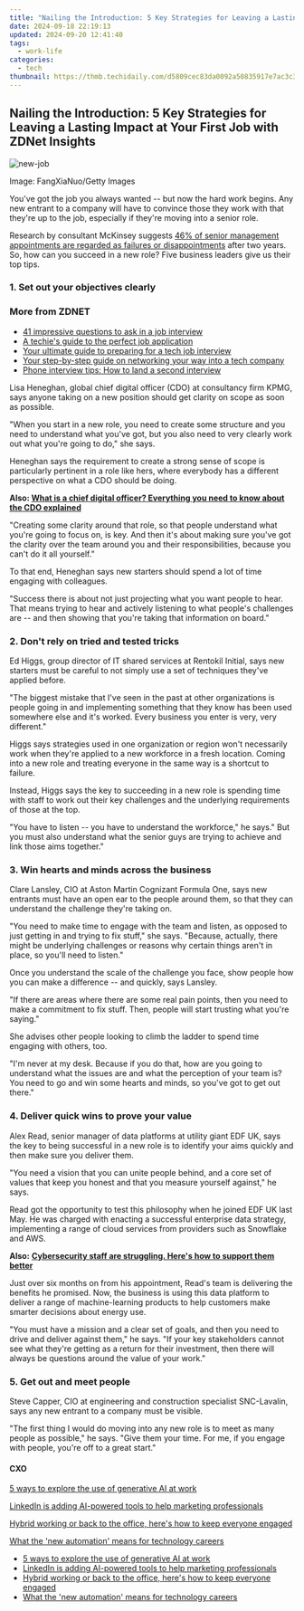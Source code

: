```yaml
---
title: "Nailing the Introduction: 5 Key Strategies for Leaving a Lasting Impact at Your First Job with ZDNet Insights"
date: 2024-09-18 22:19:13
updated: 2024-09-20 12:41:40
tags:
  - work-life
categories:
  - tech
thumbnail: https://thmb.techidaily.com/d5809cec83da0092a50835917e7ac3c3a1061e52f8ccc6c9a1b115c4c6f0d9e6.jpg
---
```


## Nailing the Introduction: 5 Key Strategies for Leaving a Lasting Impact at Your First Job with ZDNet Insights

![new-job](https://www.zdnet.com/a/img/resize/2405597e6283cdf8bc6e526ca1884e826645485c/2023/02/08/5e7b8a9a-6979-4f03-93a9-1939735a5c81/new-job.jpg?auto=webp&width=1280)

Image: FangXiaNuo/Getty Images

You've got the job you always wanted -- but now the hard work begins. Any new entrant to a company will have to convince those they work with that they're up to the job, especially if they're moving into a senior role. 

Research by consultant McKinsey suggests [46% of senior management appointments are regarded as failures or disappointments](https://www.mckinsey.com/capabilities/people-and-organizational-performance/our-insights/successfully-transitioning-to-new-leadership-roles) after two years. So, how can you succeed in a new role? Five business leaders give us their top tips.

### 1\. Set out your objectives clearly

### More from **ZDNET**

* [41 impressive questions to ask in a job interview](https://www.zdnet.com/article/questions-to-ask-in-an-interview/)
* [A techie's guide to the perfect job application](https://www.zdnet.com/article/tech-job-application-guide/)
* [Your ultimate guide to preparing for a tech job interview](https://www.zdnet.com/article/tech-job-interview-tips/)
* [Your step-by-step guide on networking your way into a tech company](https://www.zdnet.com/article/tech-company-networking-tips/)
* [Phone interview tips: How to land a second interview](https://www.zdnet.com/article/interview-tips-recent-grads/)

Lisa Heneghan, global chief digital officer (CDO) at consultancy firm KPMG, says anyone taking on a new position should get clarity on scope as soon as possible.

"When you start in a new role, you need to create some structure and you need to understand what you've got, but you also need to very clearly work out what you're going to do," she says.

Heneghan says the requirement to create a strong sense of scope is particularly pertinent in a role like hers, where everybody has a different perspective on what a CDO should be doing. 

**Also: [What is a chief digital officer? Everything you need to know about the CDO explained](https://www.zdnet.com/article/what-is-a-chief-digital-officer-everything-you-need-to-know-about-the-cdo/)**

"Creating some clarity around that role, so that people understand what you're going to focus on, is key. And then it's about making sure you've got the clarity over the team around you and their responsibilities, because you can't do it all yourself."

To that end, Heneghan says new starters should spend a lot of time engaging with colleagues.

"Success there is about not just projecting what you want people to hear. That means trying to hear and actively listening to what people's challenges are -- and then showing that you're taking that information on board." 

### 2\. Don't rely on tried and tested tricks

Ed Higgs, group director of IT shared services at Rentokil Initial, says new starters must be careful to not simply use a set of techniques they've applied before. 

"The biggest mistake that I've seen in the past at other organizations is people going in and implementing something that they know has been used somewhere else and it's worked. Every business you enter is very, very different."

Higgs says strategies used in one organization or region won't necessarily work when they're applied to a new workforce in a fresh location. Coming into a new role and treating everyone in the same way is a shortcut to failure.

Instead, Higgs says the key to succeeding in a new role is spending time with staff to work out their key challenges and the underlying requirements of those at the top.

"You have to listen -- you have to understand the workforce," he says." But you must also understand what the senior guys are trying to achieve and link those aims together."

### 3\. Win hearts and minds across the business

Clare Lansley, CIO at Aston Martin Cognizant Formula One, says new entrants must have an open ear to the people around them, so that they can understand the challenge they're taking on.

"You need to make time to engage with the team and listen, as opposed to just getting in and trying to fix stuff," she says. "Because, actually, there might be underlying challenges or reasons why certain things aren't in place, so you'll need to listen." 

Once you understand the scale of the challenge you face, show people how you can make a difference -- and quickly, says Lansley.

"If there are areas where there are some real pain points, then you need to make a commitment to fix stuff. Then, people will start trusting what you're saying." 

She advises other people looking to climb the ladder to spend time engaging with others, too.

"I'm never at my desk. Because if you do that, how are you going to understand what the issues are and what the perception of your team is? You need to go and win some hearts and minds, so you've got to get out there."

### 4\. Deliver quick wins to prove your value

Alex Read, senior manager of data platforms at utility giant EDF UK, says the key to being successful in a new role is to identify your aims quickly and then make sure you deliver them. 

"You need a vision that you can unite people behind, and a core set of values that keep you honest and that you measure yourself against," he says.

Read got the opportunity to test this philosophy when he joined EDF UK last May. He was charged with enacting a successful enterprise data strategy, implementing a range of cloud services from providers such as Snowflake and AWS.

**Also:** [**Cybersecurity staff are struggling. Here's how to support them better**](https://www.zdnet.com/home-and-office/work-life/cybersecurity-staff-are-struggling-heres-how-to-support-them-better/)

Just over six months on from his appointment, Read's team is delivering the benefits he promised. Now, the business is using this data platform to deliver a range of machine-learning products to help customers make smarter decisions about energy use.

"You must have a mission and a clear set of goals, and then you need to drive and deliver against them," he says. "If your key stakeholders cannot see what they're getting as a return for their investment, then there will always be questions around the value of your work."

### 5\. Get out and meet people

Steve Capper, CIO at engineering and construction specialist SNC-Lavalin, says any new entrant to a company must be visible.

"The first thing I would do moving into any new role is to meet as many people as possible," he says. "Give them your time. For me, if you engage with people, you're off to a great start."

#### CXO

[5 ways to explore the use of generative AI at work](https://www.zdnet.com/article/6-ways-business-leaders-are-exploring-generative-ai-at-work/ "5 ways to explore the use of generative AI at work")

[LinkedIn is adding AI-powered tools to help marketing professionals](https://www.zdnet.com/article/linkedin-is-adding-ai-powered-tools-to-help-marketing-professionals/ "LinkedIn is adding AI-powered tools to help marketing professionals")

[Hybrid working or back to the office, here's how to keep everyone engaged](https://www.zdnet.com/article/hybrid-working-or-back-to-the-office-heres-how-to-keep-everyone-engaged/ "Hybrid working or back to the office, here's how to keep everyone engaged")

[What the 'new automation' means for technology careers](https://www.zdnet.com/article/what-the-new-automation-means-for-technology-careers/ "What the 'new automation' means for technology careers")

* [5 ways to explore the use of generative AI at work](https://www.zdnet.com/article/6-ways-business-leaders-are-exploring-generative-ai-at-work/ "5 ways to explore the use of generative AI at work")
* [LinkedIn is adding AI-powered tools to help marketing professionals](https://www.zdnet.com/article/linkedin-is-adding-ai-powered-tools-to-help-marketing-professionals/ "LinkedIn is adding AI-powered tools to help marketing professionals")
* [Hybrid working or back to the office, here's how to keep everyone engaged](https://www.zdnet.com/article/hybrid-working-or-back-to-the-office-heres-how-to-keep-everyone-engaged/ "Hybrid working or back to the office, here's how to keep everyone engaged")
* [What the 'new automation' means for technology careers](https://www.zdnet.com/article/what-the-new-automation-means-for-technology-careers/ "What the 'new automation' means for technology careers")

###

<ins class="adsbygoogle"
     style="display:block"
     data-ad-format="autorelaxed"
     data-ad-client="ca-pub-7571918770474297"
     data-ad-slot="1223367746"></ins>



<ins class="adsbygoogle"
     style="display:block"
     data-ad-client="ca-pub-7571918770474297"
     data-ad-slot="8358498916"
     data-ad-format="auto"
     data-full-width-responsive="true"></ins>
